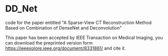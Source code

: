 # DD_Net
code for the paper entitled "A Sparse-View CT Reconstruction Method Based on Combination of DenseNet and Deconvolution"

This paper has been accepted by IEEE Transaction on Medical Imaging, you can download the preprinted version form https://ieeexplore.ieee.org/document/8331861/ and cite it.
